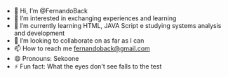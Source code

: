 - 👋 Hi, I’m @FernandoBack
- 👀 I’m interested in exchanging experiences and learning
- 🌱 I’m currently learning HTML, JAVA Script e studying systems analysis and development
- 💞️ I’m looking to collaborate on as far as I can
- 📫 How to reach me fernandoback@gmail.com
- 😄 Pronouns: Sekoone
- ⚡ Fun fact: What the eyes don't see falls to the test

<!---
FernandoBack/FernandoBack is a ✨ special ✨ repository because its `README.md` (this file) appears on your GitHub profile.
You can click the Preview link to take a look at your changes.
--->
